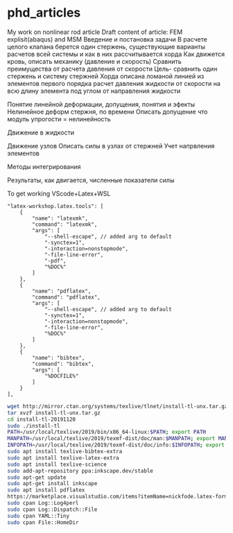# phd_articles
My work on nonlinear rod article
Draft content of article:
FEM explisit(abaqus) and MSM
Введение и постановка задачи
В расчете целого клапана берется один стержень, 
существующие варианты расчетов всей системы и как в них рассчитывается хорда
Как движется кровь, описать механику (давление и скорость) 
Cравнить преимущества от расчета давления от скорости
Цель- сравнить один стержень и систему стержней
Хорда описана ломаной линией из элементов первого порядка
расчет давления жидкости от скорости на всю длину элемента под углом от направления жидкости

Понятие линейной деформации, допущения, понятия и эфекты
Нелинейное деформ стержня, по времени
Описать допущение что модуль упрогости = нелинейность 

Движение в жидкости

Движение узлов 
Описать силы в узлах от стержней
Учет напрвления элементов

Методы интегрирования

Результаты, как двигается, численные показатели силы


To get working VScode+Latex+WSL


    "latex-workshop.latex.tools": [
        {
            "name": "latexmk",
            "command": "latexmk",
            "args": [
                "--shell-escape", // added arg to default
                "-synctex=1",
                "-interaction=nonstopmode",
                "-file-line-error",
                "-pdf",
                "%DOC%"
            ]
        },
        {
            "name": "pdflatex",
            "command": "pdflatex",
            "args": [
                "--shell-escape", // added arg to default
                "-synctex=1",
                "-interaction=nonstopmode",
                "-file-line-error",
                "%DOC%"
            ]
        },
        {
            "name": "bibtex",
            "command": "bibtex",
            "args": [
                "%DOCFILE%"
            ]
        }
    ],
	
	
```bash	
wget http://mirror.ctan.org/systems/texlive/tlnet/install-tl-unx.tar.gz
tar xvzf install-tl-unx.tar.gz
cd install-tl-20191120
sudo ./install-tl
PATH=/usr/local/texlive/2019/bin/x86_64-linux:$PATH; export PATH
MANPATH=/usr/local/texlive/2019/texmf-dist/doc/man:$MANPATH; export MANPATH
INFOPATH=/usr/local/texlive/2019/texmf-dist/doc/info:$INFOPATH; export INFOPATH
sudo apt install texlive-bibtex-extra
sudo apt install texlive-latex-extra
sudo apt install texlive-science
sudo add-apt-repository ppa:inkscape.dev/stable
sudo apt-get update
sudo apt-get install inkscape
sudo apt install pdflatex
https://marketplace.visualstudio.com/items?itemName=nickfode.latex-formatter
sudo cpan Log::Log4perl
sudo cpan Log::Dispatch::File
sudo cpan YAML::Tiny
sudo cpan File::HomeDir
```
